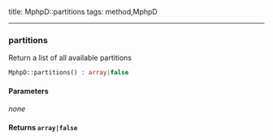 title: MphpD::partitions
tags: method,MphpD

---

<div class="method">
<h3 class="method-name">partitions</h3>
<p>Return a list of all available partitions</p>

```php
MphpD::partitions() : array|false
```

#### Parameters

*none*


#### Returns `array|false`




</div>